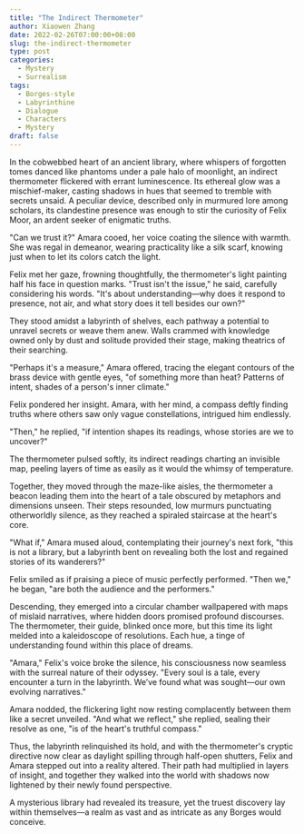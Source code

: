 ```yaml
---
title: "The Indirect Thermometer"
author: Xiaowen Zhang
date: 2022-02-26T07:00:00+08:00
slug: the-indirect-thermometer
type: post
categories:
  - Mystery
  - Surrealism
tags:
  - Borges-style
  - Labyrinthine
  - Dialogue
  - Characters
  - Mystery
draft: false
---
```


In the cobwebbed heart of an ancient library, where whispers of forgotten tomes danced like phantoms under a pale halo of moonlight, an indirect thermometer flickered with errant luminescence. Its ethereal glow was a mischief-maker, casting shadows in hues that seemed to tremble with secrets unsaid. A peculiar device, described only in murmured lore among scholars, its clandestine presence was enough to stir the curiosity of Felix Moor, an ardent seeker of enigmatic truths.

"Can we trust it?" Amara cooed, her voice coating the silence with warmth. She was regal in demeanor, wearing practicality like a silk scarf, knowing just when to let its colors catch the light.

Felix met her gaze, frowning thoughtfully, the thermometer's light painting half his face in question marks. "Trust isn't the issue," he said, carefully considering his words. "It's about understanding—why does it respond to presence, not air, and what story does it tell besides our own?"

They stood amidst a labyrinth of shelves, each pathway a potential to unravel secrets or weave them anew. Walls crammed with knowledge owned only by dust and solitude provided their stage, making theatrics of their searching.

"Perhaps it's a measure," Amara offered, tracing the elegant contours of the brass device with gentle eyes, "of something more than heat? Patterns of intent, shades of a person's inner climate."

Felix pondered her insight. Amara, with her mind, a compass deftly finding truths where others saw only vague constellations, intrigued him endlessly. 

"Then," he replied, "if intention shapes its readings, whose stories are we to uncover?"

The thermometer pulsed softly, its indirect readings charting an invisible map, peeling layers of time as easily as it would the whimsy of temperature.

Together, they moved through the maze-like aisles, the thermometer a beacon leading them into the heart of a tale obscured by metaphors and dimensions unseen. Their steps resounded, low murmurs punctuating otherworldly silence, as they reached a spiraled staircase at the heart's core.

"What if," Amara mused aloud, contemplating their journey's next fork, "this is not a library, but a labyrinth bent on revealing both the lost and regained stories of its wanderers?"

Felix smiled as if praising a piece of music perfectly performed. "Then we," he began, "are both the audience and the performers."

Descending, they emerged into a circular chamber wallpapered with maps of mislaid narratives, where hidden doors promised profound discourses. The thermometer, their guide, blinked once more, but this time its light melded into a kaleidoscope of resolutions. Each hue, a tinge of understanding found within this place of dreams.

"Amara," Felix's voice broke the silence, his consciousness now seamless with the surreal nature of their odyssey. "Every soul is a tale, every encounter a turn in the labyrinth. We’ve found what was sought—our own evolving narratives."

Amara nodded, the flickering light now resting complacently between them like a secret unveiled. "And what we reflect," she replied, sealing their resolve as one, "is of the heart's truthful compass."

Thus, the labyrinth relinquished its hold, and with the thermometer's cryptic directive now clear as daylight spilling through half-open shutters, Felix and Amara stepped out into a reality altered. Their path had multiplied in layers of insight, and together they walked into the world with shadows now lightened by their newly found perspective.

A mysterious library had revealed its treasure, yet the truest discovery lay within themselves—a realm as vast and as intricate as any Borges would conceive.
